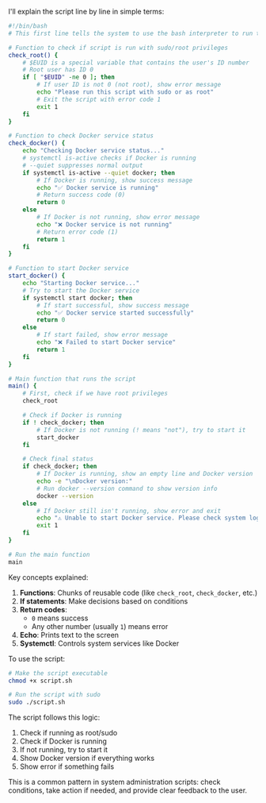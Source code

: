 I'll explain the script line by line in simple terms:

```bash
#!/bin/bash
# This first line tells the system to use the bash interpreter to run the script
```

```bash
# Function to check if script is run with sudo/root privileges
check_root() {
    # $EUID is a special variable that contains the user's ID number
    # Root user has ID 0
    if [ "$EUID" -ne 0 ]; then
        # If user ID is not 0 (not root), show error message
        echo "Please run this script with sudo or as root"
        # Exit the script with error code 1
        exit 1
    fi
}
```

```bash
# Function to check Docker service status
check_docker() {
    echo "Checking Docker service status..."
    # systemctl is-active checks if Docker is running
    # --quiet suppresses normal output
    if systemctl is-active --quiet docker; then
        # If Docker is running, show success message
        echo "✅ Docker service is running"
        # Return success code (0)
        return 0
    else
        # If Docker is not running, show error message
        echo "❌ Docker service is not running"
        # Return error code (1)
        return 1
    fi
}
```

```bash
# Function to start Docker service
start_docker() {
    echo "Starting Docker service..."
    # Try to start the Docker service
    if systemctl start docker; then
        # If start successful, show success message
        echo "✅ Docker service started successfully"
        return 0
    else
        # If start failed, show error message
        echo "❌ Failed to start Docker service"
        return 1
    fi
}
```

```bash
# Main function that runs the script
main() {
    # First, check if we have root privileges
    check_root

    # Check if Docker is running
    if ! check_docker; then
        # If Docker is not running (! means "not"), try to start it
        start_docker
    fi

    # Check final status
    if check_docker; then
        # If Docker is running, show an empty line and Docker version
        echo -e "\nDocker version:"
        # Run docker --version command to show version info
        docker --version
    else
        # If Docker still isn't running, show error and exit
        echo "⚠️ Unable to start Docker service. Please check system logs."
        exit 1
    fi
}
```

```bash
# Run the main function
main
```

Key concepts explained:
1. **Functions**: Chunks of reusable code (like `check_root`, `check_docker`, etc.)
2. **If statements**: Make decisions based on conditions
3. **Return codes**: 
   - `0` means success
   - Any other number (usually `1`) means error
4. **Echo**: Prints text to the screen
5. **Systemctl**: Controls system services like Docker

To use the script:
```bash
# Make the script executable
chmod +x script.sh

# Run the script with sudo
sudo ./script.sh
```

The script follows this logic:
1. Check if running as root/sudo
2. Check if Docker is running
3. If not running, try to start it
4. Show Docker version if everything works
5. Show error if something fails

This is a common pattern in system administration scripts: check conditions, take action if needed, and provide clear feedback to the user.
